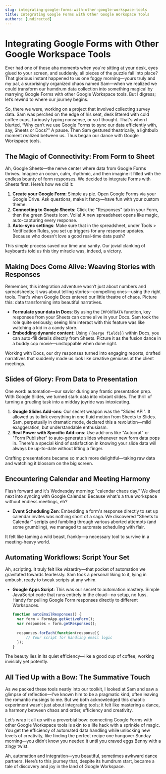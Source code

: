 ```yaml
---
slug: integrating-google-forms-with-other-google-workspace-tools
title: Integrating Google Forms with Other Google Workspace Tools
authors: [undirected]
---
```



# Integrating Google Forms with Other Google Workspace Tools

Ever had one of those aha moments when you're sitting at your desk, eyes glued to your screen, and suddenly, all pieces of the puzzle fall into place? That glorious instant happened to us one foggy morning—yours truly and my pal, a surprisingly organized chaos named Sam—when we realized we could transform our humdrum data collection into something magical by marrying Google Forms with other Google Workspace tools. But I digress; let’s rewind to where our journey begins.

So, there we were, working on a project that involved collecting survey data. Sam was perched on the edge of his seat, desk littered with cold coffee cups, furiously typing nonsense, or so I thought. That's when I blurted, “Why can’t we use Google Forms to sync our data efficiently with, say, Sheets or Docs?” A pause. Then Sam gestured theatrically, a lightbulb moment realized between us. Thus began our dance with Google Workspace tools.

## The Magic of Connectivity: From Form to Sheet

Ah, Google Sheets—the nerve center where data from Google Forms thrives. Imagine an ocean, calm, rhythmic, and then imagine it filled with the endless bounty of form responses. We decided to integrate Forms with Sheets first. Here’s how we did it:

1. **Create your Google Form**: Simple as pie. Open Google Forms via your Google Drive. Ask questions, make it fancy—have fun with your custom theme.
2. **Connecting to Google Sheets**: Click the "Responses" tab in your Form, then the green Sheets icon. Voila! A new spreadsheet opens like magic, auto-capturing every response.
3. **Auto-sync settings**: Make sure that in the spreadsheet, under Tools > Notification Rules, you set up triggers for any response updates. Because who doesn't love a good real-time data push?

This simple process saved our time and sanity. Our jovial clanking of keyboards told us this tiny miracle was, indeed, a victory.

## Making Docs Come Alive: Weaving Stories with Responses

Remember, this integration adventure wasn’t just about numbers and spreadsheets; it was about telling stories—compelling ones—using the right tools. That's when Google Docs entered our little theatre of chaos. Picture this: data transforming into beautiful narratives.

- **Formulate your data in Docs**: By using the `IMPORTDATA` function, key responses from your Sheets can come alive in your Docs. Sam took the role quite seriously; seeing him interact with this feature was like watching a kid in a candy store.
- **Embedding dynamic content**: Using `{{merge fields}}` within Docs, you can auto-fill details directly from Sheets. Picture it as the fusion dance in a buddy cop movie—unstoppable when done right.

Working with Docs, our dry responses turned into engaging reports, drafted narratives that suddenly made us look like creative geniuses at the client meetings.

## Slides of Glory: From Data to Presentation

One word: automation—our savior during any frantic presentation prep. With Google Slides, we turned stark data into vibrant slides. The thrill of turning a grueling task into a midday joyride was intoxicating.

1. **Google Slides Add-ons**: Our secret weapon was the "Slides API". It allowed us to link everything in one fluid motion from Sheets to Slides. Sam, perpetually in dramatic mode, declared this a revolution—mild exaggeration, but understandable enthusiasm.
2. **Real Power with Specific Add-ons**: Use add-ons like "Autocrat" or "Form Publisher" to auto-generate slides whenever new form data pops in. There's a special kind of satisfaction in knowing your slide data will always be up-to-date without lifting a finger.

Crafting presentations became so much more delightful—taking raw data and watching it blossom on the big screen.

## Encountering Calendar and Meeting Harmony

Flash forward and it's Wednesday morning: "calendar chaos day." We dived next into syncing with Google Calendar. Because what's a true workspace without endless meetings, eh?

- **Event Scheduling Zen**: Embedding a form's response directly to set up calendar invites was nothing short of a saga. We discovered "Sheets to Calendar" scripts and fumbling through various aborted attempts (and some grumbling), we managed to automate scheduling with flair.
  
It felt like taming a wild beast, frankly—a necessary tool to survive in a meeting-heavy world.

## Automating Workflows: Script Your Set

Ah, scripting. It truly felt like wizardry—that pocket of automation we gravitated towards fearlessly. Sam took a personal liking to it, lying in ambush, ready to tweak scripts at any whim.

- **Google Apps Script**: This was our secret to automation mastery. Simple JavaScript code that runs entirely in the cloud—no setup, no fuss. Handy for pulling Google Form responses directly to different Workspaces.
  ```javascript
  function autoEmailResponses() {
    var form = FormApp.getActiveForm();
    var responses = form.getResponses();
    
    responses.forEach(function(response){
        // Your script for handling email logic
    });
  }
  ```
  
The beauty lies in its quiet efficiency—like a good cup of coffee, working invisibly yet potently.

## All Tied Up with a Bow: The Summative Touch

As we packed these tools neatly into our toolkit, I looked at Sam and saw a glimpse of reflection—I've known him to be a pragmatic kind, often leaving the romantic musings to me. But we both acknowledged this chaotic experiment wasn’t just about integrating tools; it felt like mastering a dance, a harmony between chaos and order, efficiency and creativity.

Let’s wrap it all up with a proverbial bow: connecting Google Forms with other Google Workspace tools is akin to a life hack with a sprinkle of magic. You get the efficiency of automated data handling while unlocking new levels of creativity, like finding the perfect recipe one hungover Sunday morning—you didn't know you needed it until you craved eggs Benny with a zingy twist.

Ah, automation and integration—you beautiful, sometimes awkward dance partners. Here’s to this journey that, despite its humdrum start, became a tale of discovery and joy in the land of Google Workspace.